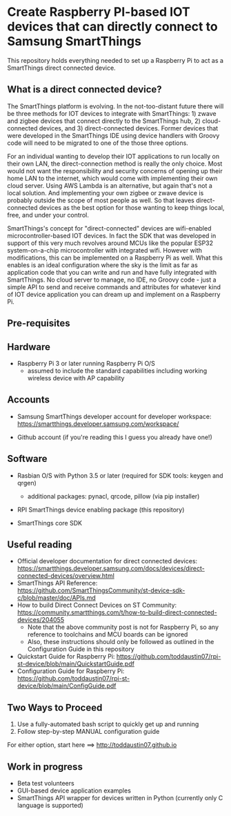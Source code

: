 # Create Raspberry PI-based IOT devices that can directly connect to Samsung SmartThings

This repository holds everything needed to set up a Raspberry Pi to act as a SmartThings direct connected device.

What is a direct connected device?
----------------------------------
The SmartThings platform is evolving. In the not-too-distant future there will be three methods for IOT devices to integrate with SmartThings: 1) zwave and zigbee devices that connect directly to the SmartThings hub, 2) cloud-connected devices, and 3) direct-connected devices.  Former devices that were developed in the SmartThings IDE using device handlers with Groovy code will need to be migrated to one of the those three options.

For an individual wanting to develop their IOT applications to run locally on their own LAN, the direct-connection method is really the only choice.  Most would not want the responsibility and security concerns of opening up their home LAN to the internet, which would come with implementing their own cloud server. Using AWS Lambda is an alternative, but again that's not a local solution.  And implementing your own zigbee or zwave device is probably outside the scope of most people as well.  So that leaves direct-connected devices as the best option for those wanting to keep things local, free, and under your control.

SmartThings's concept for "direct-connected" devices are wifi-enabled microcontroller-based IOT devices.  In fact the SDK that was developed in support of this very much revolves around MCUs like the popular ESP32 system-on-a-chip microcontroller with integrated wifi.  However with modifications, this can be implemented on a Raspberry Pi as well.  What this enables is an ideal configuration where the sky is the limit as far as application code that you can write and run and have fully integrated with SmartThings.  No cloud server to manage, no IDE, no Groovy code - just a simple API to send and receive commands and attributes for whatever kind of IOT device application you can dream up and implement on a Raspberry Pi.  


Pre-requisites
--------------
## Hardware
- Raspberry Pi 3 or later running Raspberry Pi O/S 
	- assumed to include the standard capabilities including working wireless device with AP capability
	

## Accounts
- Samsung SmartThings developer account for developer workspace: https://smartthings.developer.samsung.com/workspace/	
	
- Github account (if you're reading this I guess you already have one!)
  
  
## Software
    
- Rasbian O/S with Python 3.5 or later (required for SDK tools: keygen and qrgen)
	- additional packages:  pynacl, qrcode, pillow (via pip installer)
  
- RPI SmartThings device enabling package (this repository)

- SmartThings core SDK
	
  
Useful reading
---------------
- Official developer documentation for direct connected devices:  https://smartthings.developer.samsung.com/docs/devices/direct-connected-devices/overview.html
- SmartThings API Reference: https://github.com/SmartThingsCommunity/st-device-sdk-c/blob/master/doc/APIs.md
- How to build Direct Connect Devices on ST Community:  https://community.smartthings.com/t/how-to-build-direct-connected-devices/204055
  - Note that the above community post is not for Raspberry Pi, so any reference to toolchains and MCU boards can be ignored
  - Also, these instructions should only be followed as outlined in the Configuration Guide in this repository
- Quickstart Guide for Raspberry Pi:  https://github.com/toddaustin07/rpi-st-device/blob/main/QuickstartGuide.pdf
- Configuration Guide for Raspberry Pi:  https://github.com/toddaustin07/rpi-st-device/blob/main/ConfigGuide.pdf

Two Ways to Proceed
-------------------
1) Use a fully-automated bash script to quickly get up and running
2) Follow step-by-step MANUAL configuration guide

For either option, start here ==> http://toddaustin07.github.io

Work in progress
----------------
- Beta test volunteers
- GUI-based device application examples
- SmartThings API wrapper for devices written in Python (currently only C language is supported)
  
